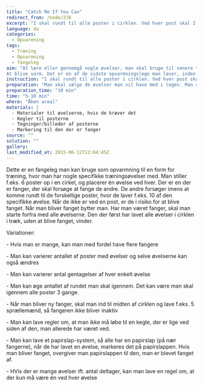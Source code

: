 ```yaml
---
title: "Catch Me If You Can"
redirect_from: /node/276
excerpt: "I skal rundt til alle poster i cirklen. Ved hver post skal I lave 10 gentagelser af den specifikke øvelser. Når I har været ved en øvelse, løber I videre til en anden. I må gerne stå mere end en person ved hver post. Der er en af jer, der er fanger til at starte med. I kan kun blive fanget hvis I er på vej til en anden øvelse. Når man bliver fanget, så bytter man rolle med fangeren, og er nu selv fanger. Når man som fanger har fanget en anden, skal man selv starte forfra på alle øvelserne. Det gælder for jer om, først at komme igennem alle øvelserne i træk uden at blive fanget imellem. Den af jer, der først gør det, har vundet."
language: da
categories: 
  - Opvarmning
tags: 
  - Træning
  - Opvarmning
  - fangeleg
aim: "At lære eller gennemgå nogle øvelser, man skal bruge til senere træning.
At blive varm. Det er en af de sidste opvarmningslege man laver, inden man går i gang."
instruction: "I skal rundt til alle poster i cirklen. Ved hver post skal I lave 10 gentagelser af den specifikke øvelser. Når I har været ved en øvelse, løber I videre til en anden. I må gerne stå mere end en person ved hver post. Der er en af jer, der er fanger til at starte med. I kan kun blive fanget hvis I er på vej til en anden øvelse. Når man bliver fanget, så bytter man rolle med fangeren, og er nu selv fanger. Når man som fanger har fanget en anden, skal man selv starte forfra på alle øvelserne. Det gælder for jer om, først at komme igennem alle øvelserne i træk uden at blive fanget imellem. Den af jer, der først gør det, har vundet."
preparation: "Man skal vælge de øvelser man vil have med i legen. Man skal stille kegler/poster op, og det kan være en god ide at have en tegning/et billede af øvelsen."
preparation_time: "10 min"
time: "5-10 min"
where: "Åben areal"
materials: |
  - Materialer til øvelserne, hvis de kræver det
  - Kegler til posterne
  - Tegninger/billeder af posterne
  - Markering til den der er fanger
source: ""
solution: ""
gallery:
last_modified_at: 2015-06-12T12:04:45Z
---
```

Dette er en fangeleg man kan bruge som opvarmning til en form for træning, hvor man har nogle specifikke træningsøvelser med. Man stiller f.eks. 6 poster op i en cirkel, og placerer én øvelse ved hver. Der er en der er fanger, der skal forsøge at fange de andre. De andre forsøger imens at komme rundt til de forskellige poster, hvor de laver f.eks. 10 af den specifikke øvelse. Når de ikke er ved en post, er de i risiko for at blive fanget. Når man bliver fanget bytter man. Har man været fanger, skal man starte forfra med alle øvelserne. Den der først har lavet alle øvelser i cirklen i træk, uden at blive fanget, vinder.

Variationer:

\- Hvis man er mange, kan man med fordel have flere fangere

\- Man kan varierer antallet af poster med øvelser og selve øvelserne kan også ændres

\- Man kan varierer antal gentagelser af hver enkelt øvelse

\- Man kan øge antallet af rundet man skal igennem. Det kan være man skal igennem alle poster 3 gange.

\- Når man bliver ny fanger, skal man ind til midten af cirklen og lave f.eks. 5 sprællemænd, så fangeren ikke bliver inaktiv

\- Man kan lave regler om, at man ikke må løbe til en kegle, der er lige ved siden af den, man allerede har været ved.

\- Man kan lave et papirslap-system, så alle har en papirslap (på nær fangerne), når de har lavet en øvelse, markeres det på papirslappen. Hvis man bliver fanget, overgiver man papirslappen til den, man er blevet fanget af.

\- HVis der er mange øvelser ift. antal deltager, kan man lave en regel om, at der kun må være én ved hver øvelse
